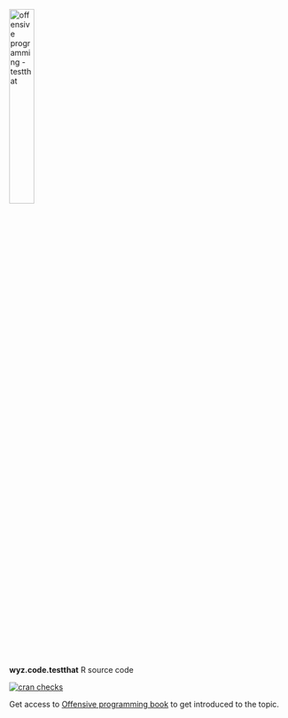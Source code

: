 <image src='./vignettes/op-hexsticker-transparent-testthat.png' alt='offensive programming - testthat' width='30%'/>

**wyz.code.testthat** R source code

[![cran checks](https://cranchecks.info/badges/summary/wyz.code.testthat)](https://cran.r-project.org/web/checks/check_results_wyz.code.testthat.html)


Get access to [Offensive programming book](https://neonira.github.io/offensiveProgrammingBook/) to get introduced to the topic. 
